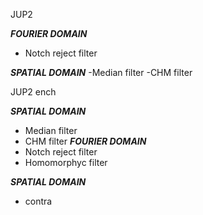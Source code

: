 JUP2

___________FOURIER DOMAIN___________
- Notch reject filter

___________SPATIAL DOMAIN___________
-Median filter 
-CHM filter 

JUP2 ench

___________SPATIAL DOMAIN___________
- Median filter 
- CHM filter 
___________FOURIER DOMAIN___________
- Notch reject filter
- Homomorphyc filter 

___________SPATIAL DOMAIN___________
- contra 
